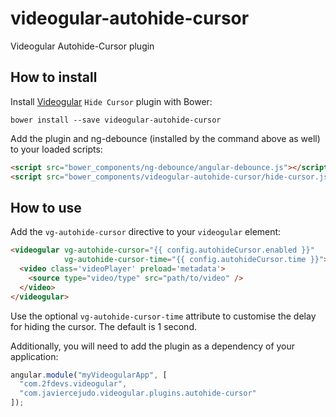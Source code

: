 # videogular-autohide-cursor

Videogular Autohide-Cursor plugin

## How to install

Install [Videogular](http://www.videogular.com/) `Hide Cursor` plugin with Bower:

`bower install --save videogular-autohide-cursor`

Add the plugin and ng-debounce (installed by the command above as well) to your loaded scripts:

```html
<script src="bower_components/ng-debounce/angular-debounce.js"></script>
<script src="bower_components/videogular-autohide-cursor/hide-cursor.js"></script>
```

## How to use

Add the `vg-autohide-cursor` directive to your `videogular` element:

```html
<videogular vg-autohide-cursor="{{ config.autohideCursor.enabled }}"
            vg-autohide-cursor-time="{{ config.autohideCursor.time }}">
  <video class='videoPlayer' preload='metadata'>
    <source type="video/type" src="path/to/video" />
  </video>
</videogular>
```

Use the optional `vg-autohide-cursor-time` attribute to customise the delay
for hiding the cursor. The default is 1 second.

Additionally, you will need to add the plugin as a dependency of your application:

```js
angular.module("myVideogularApp", [
  "com.2fdevs.videogular",
  "com.javiercejudo.videogular.plugins.autohide-cursor"
]);
```
